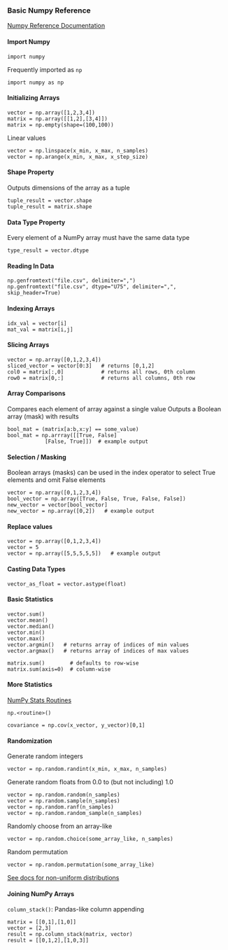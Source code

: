 ### Basic Numpy Reference

[Numpy Reference Documentation](http://docs.scipy.org/doc/numpy/reference/)

#### Import Numpy
    import numpy
Frequently imported as `np`

    import numpy as np
#### Initializing Arrays
    vector = np.array([1,2,3,4])
    matrix = np.array([[1,2],[3,4]])
    matrix = np.empty(shape=(100,100))

Linear values

    vector = np.linspace(x_min, x_max, n_samples)
    vector = np.arange(x_min, x_max, x_step_size)

#### Shape Property
Outputs dimensions of the array as a tuple

    tuple_result = vector.shape
    tuple_result = matrix.shape

#### Data Type Property
Every element of a NumPy array must have the same data type

    type_result = vector.dtype

#### Reading In Data
    np.genfromtext("file.csv", delimiter=",")
    np.genfromtext("file.csv", dtype="U75", delimiter=",", skip_header=True)

#### Indexing Arrays
    idx_val = vector[i]
    mat_val = matrix[i,j]

#### Slicing Arrays
    vector = np.array([0,1,2,3,4])
    sliced_vector = vector[0:3]   # returns [0,1,2]
    col0 = matrix[:,0]            # returns all rows, 0th column
    row0 = matrix[0,:]            # returns all columns, 0th row

#### Array Comparisons
Compares each element of array against a single value
Outputs a Boolean array (mask) with results

    bool_mat = (matrix[a:b,x:y] == some_value)
    bool_mat = np.arrray([[True, False]
                [False, True]])  # example output

#### Selection / Masking
Boolean arrays (masks) can be used in the index operator to select True elements and omit False elements

    vector = np.array([0,1,2,3,4])
    bool_vector = np.array([True, False, True, False, False])
    new_vector = vector[bool_vector]
    new_vector = np.array([0,2])   # example output

#### Replace values
    vector = np.array([0,1,2,3,4])
    vector = 5
    vector = np.array([5,5,5,5,5])   # example output

#### Casting Data Types
    vector_as_float = vector.astype(float)

#### Basic Statistics
    vector.sum()
    vector.mean()
    vector.median()
    vector.min()
    vector.max()
    vector.argmin()   # returns array of indices of min values
    vector.argmax()   # returns array of indices of max values

    matrix.sum()        # defaults to row-wise
    matrix.sum(axis=0)  # column-wise
#### More Statistics
[NumPy Stats Routines](http://docs.scipy.org/doc/numpy/reference/routines.statistics.html)

    np.<routine>()

    covariance = np.cov(x_vector, y_vector)[0,1]

#### Randomization
Generate random integers

    vector = np.random.randint(x_min, x_max, n_samples)

Generate random floats from 0.0 to (but not including) 1.0

    vector = np.random.random(n_samples)
    vector = np.random.sample(n_samples)
    vector = np.random.ranf(n_samples)
    vector = np.random.random_sample(n_samples)

Randomly choose from an array-like

    vector = np.random.choice(some_array_like, n_samples)

Random permutation

    vector = np.random.permutation(some_array_like)

[See docs for non-uniform distributions](http://docs.scipy.org/doc/numpy-1.10.1/reference/routines.random.html#distributions)

#### Joining NumPy Arrays
`column_stack()`: Pandas-like column appending

    matrix = [[0,1],[1,0]]
    vector = [2,3]
    result = np.column_stack(matrix, vector)
    result = [[0,1,2],[1,0,3]]
